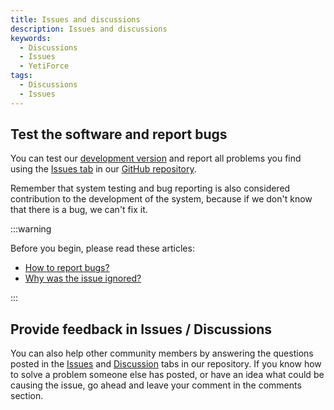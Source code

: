 ```yaml
---
title: Issues and discussions
description: Issues and discussions
keywords:
  - Discussions
  - Issues
  - YetiForce
tags:
  - Discussions
  - Issues
---
```


## Test the software and report bugs

You can test our [development version](https://demo.yetiforce.com) and report all problems you find using the [Issues tab](https://github.com/YetiForceCompany/YetiForceCRM/issues) in our [GitHub repository](https://github.com/YetiForceCompany/YetiForceCRM).

Remember that system testing and bug reporting is also considered contribution to the development of the system, because if we don't know that there is a bug, we can't fix it.

:::warning

Before you begin, please read these articles:

- [How to report bugs?](/developer-guides/github/how-to-report-bugs)
- [Why was the issue ignored?](/developer-guides/github/why-was-the-issue-ignored)

:::

## Provide feedback in Issues / Discussions

You can also help other community members by answering the questions posted in the [Issues](https://github.com/YetiForceCompany/YetiForceCRM/issues) and [Discussion](https://github.com/YetiForceCompany/YetiForceCRM/discussions) tabs in our repository. If you know how to solve a problem someone else has posted, or have an idea what could be causing the issue, go ahead and leave your comment in the comments section.
